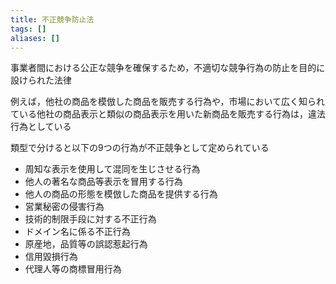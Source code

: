 ```yaml
---
title: 不正競争防止法
tags: []
aliases: []
---
```

事業者間における公正な競争を確保するため，不適切な競争行為の防止を目的に設けられた法律

例えば，他社の商品を模倣した商品を販売する行為や，市場において広く知られている他社の商品表示と類似の商品表示を用いた新商品を販売する行為は，違法行為としている

類型で分けると以下の9つの行為が不正競争として定められている
- 周知な表示を使用して混同を生じさせる行為
- 他人の著名な商品等表示を冒用する行為
- 他人の商品の形態を模倣した商品を提供する行為
- 営業秘密の侵害行為
- 技術的制限手段に対する不正行為
- ドメイン名に係る不正行為
- 原産地，品質等の誤認惹起行為
- 信用毀損行為
- 代理人等の商標冒用行為
